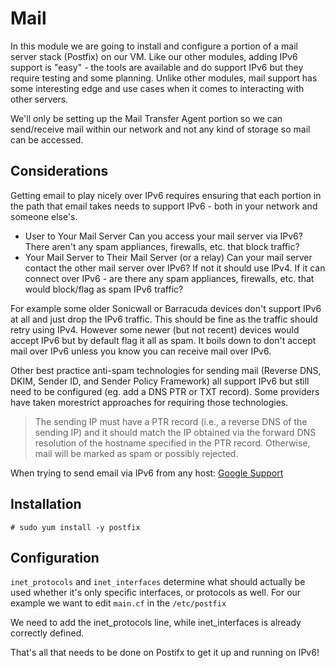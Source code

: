 # Mail

In this module we are going to install and configure a portion of a mail server stack (Postfix) on our VM. Like our other modules, adding IPv6 support is "easy" - the tools are available and do support IPv6 but they require testing and some planning. Unlike other modules, mail support has some interesting edge and use cases when it comes to interacting with other servers.

We'll only be setting up the Mail Transfer Agent portion so we can send/receive mail within our network and not any kind of storage so mail can be accessed.

## Considerations

Getting email to play nicely over IPv6 requires ensuring that each portion in the path that email takes needs to support IPv6 - both in your network and someone else's.

  * User to Your Mail Server
    Can you access your mail server via IPv6? There aren't any spam appliances, firewalls, etc. that block traffic?
  * Your Mail Server to Their Mail Server (or a relay)
    Can your mail server contact the other mail server over IPv6? If not it should use IPv4.
    If it can connect over IPv6 - are there any spam appliances, firewalls, etc. that would block/flag as spam IPv6 traffic?

For example some older Sonicwall or Barracuda devices don't support IPv6 at all and just drop the IPv6 traffic. This should be fine as the traffic should retry using IPv4. However some newer (but not recent) devices would accept IPv6 but by default flag it all as spam. It boils down to don't accept mail over IPv6 unless you know you can receive mail over IPv6.

Other best practice anti-spam technologies for sending mail (Reverse DNS, DKIM, Sender ID, and Sender Policy Framework) all support IPv6 but still need to be configured (eg. add a DNS PTR or TXT record). Some providers have taken morestrict approaches for requiring those technologies.

  > The sending IP must have a PTR record (i.e., a reverse DNS of the sending IP) and it should match the IP obtained via the forward DNS resolution of the hostname specified in the PTR record. Otherwise, mail will be marked as spam or possibly rejected.

When trying to send email via IPv6 from any host: [Google Support](https://support.google.com/mail/answer/81126?p=ipv6_authentication_error&rd=1#authentication)

## Installation

    # sudo yum install -y postfix

## Configuration

`inet_protocols` and `inet_interfaces` determine what should actually be used whether it's only specific interfaces, or protocols as well. For our example we want to edit `main.cf` in the `/etc/postfix`

We need to add the inet_protocols line, while inet_interfaces is already correctly defined.

That's all that needs to be done on Postifx to get it up and running on IPv6! 
